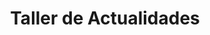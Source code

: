 ---
title: "Taller de Actualidades"
url: /pedro-betancourt/taller-de-actualidades/
shop: reparación de automóviles
---